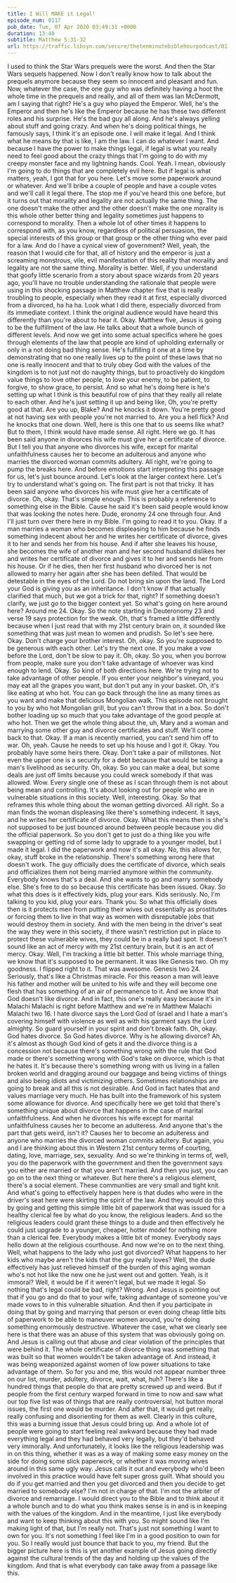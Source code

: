 ```yaml
---
title: I Will MAKE it Legal!
episode_num: 0117
pub_date: Tue, 07 Apr 2020 03:49:31 +0000
duration: 13:48
subtitle: Matthew 5:31-32
url: https://traffic.libsyn.com/secure/thetenminutebiblehourpodcast/0117_-_Final.mp3
---
```


 I used to think the Star Wars prequels were the worst. And then the Star Wars sequels happened. Now I don't really know how to talk about the prequels anymore because they seem so innocent and pleasant and fun. Now, whatever the case, the one guy who was definitely having a hoot the whole time in the prequels and really, and all of them was Ian McDermott, am I saying that right? He's a guy who played the Emperor. Well, he's the Emperor and then he's like the Emperor because he has these two different roles and his surprise. He's the bad guy all along. And he's always yelling about stuff and going crazy. And when he's doing political things, he famously says, I think it's an episode one. I will make it legal. And I think what he means by that is like, I am the law. I can do whatever I want. And because I have the power to make things legal, if legal is what you really need to feel good about the crazy things that I'm going to do with my creepy monster face and my lightning hands. Cool. Yeah. I mean, obviously I'm going to do things that are completely evil here. But if legal is what matters, yeah, I got that for you here. Let's move some paperwork around or whatever. And we'll bribe a couple of people and have a couple votes and we'll call it legal there. The stop me if you've heard this one before, but it turns out that morality and legality are not actually the same thing. The one doesn't make the other and the other doesn't make the one morality is this whole other better thing and legality sometimes just happens to correspond to morality. Then a whole lot of other times it happens to correspond with, as you know, regardless of political persuasion, the special interests of this group or that group or the other thing who ever paid for a law. And do I have a cynical view of government? Well, yeah, the reason that I would cite for that, all of history and the emperor is just a screaming monstrous, vile, evil manifestation of this reality that morality and legality are not the same thing. Morality is better. Well, if you understand that goofy little scenario from a story about space wizards from 20 years ago, you'll have no trouble understanding the rationale that people were using in this shocking passage in Matthew chapter five that is really troubling to people, especially when they read it at first, especially divorced from a divorced, ha ha ha. Look what I did there, especially divorced from its immediate context. I think the original audience would have heard this differently than you're about to hear it. Okay. Matthew five, Jesus is going to be the fulfillment of the law. He talks about that a whole bunch of different levels. And now we get into some actual specifics where he goes through elements of the law that people are kind of upholding externally or only in a not doing bad thing sense. He's fulfilling it one at a time by demonstrating that no one really lives up to the point of these laws that no one is really innocent and that to truly obey God with the values of the kingdom is to not just not do naughty things, but to proactively do kingdom value things to love other people, to love your enemy, to be patient, to forgive, to show grace, to persist. And so what he's doing here is he's setting up what I think is this beautiful row of pins that they really all relate to each other. And he's just setting it up and being like, Oh, you're pretty good at that. Are you up, Blake? And he knocks it down. You're pretty good at not having sex with people you're not married to. Are you a hell flick? And he knocks that one down. Well, here is this one that to us seems like what? But to them, I think would have made sense. All right. Here we go. It has been said anyone in divorces his wife must give her a certificate of divorce. But I tell you that anyone who divorces his wife, except for marital unfaithfulness causes her to become an adulterous and anyone who marries the divorced woman commits adultery. All right, we're going to pump the breaks here. And before emotions start interpreting this passage for us, let's just bounce around. Let's look at the larger context here. Let's try to understand what's going on. The first part is not that tricky. It has been said anyone who divorces his wife must give her a certificate of divorce. Oh, okay. That's simple enough. This is probably a reference to something else in the Bible. Cause he said it's been said people would know that was looking the notes here. Dude, eronomy 24 one through four. And I'll just turn over there here in my Bible. I'm going to read it to you. Okay. If a man marries a woman who becomes displeasing to him because he finds something indecent about her and he writes her certificate of divorce, gives it to her and sends her from his house. And if after she leaves his house, she becomes the wife of another man and her second husband dislikes her and writes her certificate of divorce and gives it to her and sends her from his house. Or if he dies, then her first husband who divorced her is not allowed to marry her again after she has been defiled. That would be detestable in the eyes of the Lord. Do not bring sin upon the land. The Lord your God is giving you as an inheritance. I don't know if that actually clarified that much, but we got a trick for that, right? If something doesn't clarify, we just go to the bigger context yet. So what's going on here around here? Around me 24. Okay. So the note starting in Deuteronomy 23 and verse 19 says protection for the weak. Oh, that's framed a little differently because when I just read that with my 21st century brain on, it sounded like something that was just mean to women and prudish. So let's see here. Okay. Don't charge your brother interest. Oh, okay. So you're supposed to be generous with each other. Let's try the next one. If you make a vow before the Lord, don't be slow to pay it. Oh, okay. So you, when you borrow from people, make sure you don't take advantage of whoever was kind enough to lend. Okay. So kind of both directions here. We're trying not to take advantage of other people. If you enter your neighbor's vineyard, you may eat all the grapes you want, but don't put any in your basket. Oh, it's like eating at who hot. You can go back through the line as many times as you want and make that delicious Mongolian walk. This episode not brought to you by who hot Mongolian grill, but you can't throw that in a box. So don't bother loading up so much that you take advantage of the good people at who hot. Then we get the whole thing about the, uh, Mary and a woman and marrying some other guy and divorce certificates and stuff. We'll come back to that. Okay. If a man is recently married, you can't send him off to war. Oh, yeah. Cause he needs to set up his house and I got it. Okay. You probably have some heirs there. Okay. Don't take a pair of millstones. Not even the upper one is a security for a debt because that would be taking a man's livelihood as security. Oh, okay. So you can make a deal, but some deals are just off limits because you could wreck somebody if that was allowed. Wow. Every single one of these as I scan through them is not about being mean and controlling. It's about looking out for people who are in vulnerable situations in this society. Well, interesting. Okay. So that reframes this whole thing about the woman getting divorced. All right. So a man finds the woman displeasing like there's something indecent. It says, and he writes her certificate of divorce. Okay. What this means then is she's not supposed to be just bounced around between people because you did the official paperwork. So you don't get to just do a thing like you wife swapping or getting rid of some lady to upgrade to a younger model, but I made it legal. I did the paperwork and now it's all okay. No, this allows for, okay, stuff broke in the relationship. There's something wrong here that doesn't work. The guy officially does the certificate of divorce, which seals and officializes them not being married anymore within the community. Everybody knows that's a deal. And she wants to go and marry somebody else. She's free to do so because this certificate has been issued. Okay. So what this does is it effectively kids, plug your ears. Kids seriously. No, I'm talking to you kid, plug your ears. Thank you. So what this officially does then is it protects men from putting their wives out essentially as prostitutes or forcing them to live in that way as women with disreputable jobs that would destroy them in society. And with the men being in the driver's seat the way they were in this society, if there wasn't restriction put in place to protect these vulnerable wives, they could be in a really bad spot. It doesn't sound like an act of mercy with my 21st century brain, but it is an act of mercy. Okay. Well, I'm tracking a little bit better. This whole marriage thing, we know that it's supposed to be permanent. It was like Genesis two. Oh my goodness. I flipped right to it. That was awesome. Genesis two 24. Seriously, that's like a Christmas miracle. For this reason a man will leave his father and mother will be united to his wife and they will become one flesh that has something of an air of permanence to it. And we know that God doesn't like divorce. And in fact, this one's really easy because it's in Malachi Malachi is right before Matthew and we're in Matthew Malachi Malachi two 16. I hate divorce says the Lord God of Israel and I hate a man's covering himself with violence as well as with his garment says the Lord almighty. So guard yourself in your spirit and don't break faith. Oh, okay. God hates divorce. So God hates divorce. Why is he allowing divorce? Ah, it's almost as though God kind of gets it and the divorce thing is a concession not because there's something wrong with the rule that God made or there's something wrong with God's take on divorce, which is that he hates it. It's because there's something wrong with us living in a fallen broken world and dragging around our baggage and being victims of things and also being idiots and victimizing others. Sometimes relationships are going to break and all this is not desirable. And God in fact hates that and values marriage very much. He has built into the framework of his system some allowance for divorce. And specifically here we get told that there's something unique about divorce that happens in the case of marital unfaithfulness. And when he divorces his wife except for marital unfaithfulness causes her to become an adulteress. And anyone that's the part that gets weird, isn't it? Causes her to become an adulteress and anyone who marries the divorced woman commits adultery. But again, you and I are thinking about this in Western 21st century terms of courting, dating, love, marriage, sex, sexuality. And so we're thinking in terms of, well, you do the paperwork with the government and then the government says you either are married or that you aren't married. And then you just, you can go on to the next thing or whatever. But here there's a religious element, there's a social element. These communities are very small and tight knit. And what's going to effectively happen here is that dudes who were in the driver's seat here were skirting the spirit of the law. And they would do this by going and getting this simple little bit of paperwork that was issued for a healthy clerical fee by what do you know, the religious leaders. And so the religious leaders could grant these things to a dude and then effectively he could just upgrade to a younger, cheaper, hotter model for nothing more than a clerical fee. Everybody makes a little bit of money. Everybody says hello down at the religious courthouse. And now we're on to the next thing. Well, what happens to the lady who just got divorced? What happens to her kids who maybe aren't the kids that the guy really loves? Well, the dude effectively has just relieved himself of the burden of this aging woman who's not hot like the new one he just went out and gotten. Yeah, is it immoral? Well, it would be if it weren't legal, but we made it legal. So nothing that's legal could be bad, right? Wrong. And Jesus is pointing out that if you go and do that to your wife, taking advantage of someone you've made vows to in this vulnerable situation. And then if you participate in doing that by going and marrying that person or even doing cheap little bits of paperwork to be able to maneuver women around, you're doing something enormously destructive. Whatever the case, what we clearly see here is that there was an abuse of this system that was obviously going on. And Jesus is calling out that abuse and clear violation of the principles that were behind it. The whole certificate of divorce thing was something that was built so that women wouldn't be taken advantage of. And instead, it was being weaponized against women of low power situations to take advantage of them. So for you and me, this would not appear number three on our list, murder, adultery, divorce, wait, what, huh? There's like a hundred things that people do that are pretty screwed up and weird. But if people from the first century warped forward in time to now and saw what our top five list was of things that are really controversial, hot button moral issues, the first one would be murder. And after that, it would get really, really confusing and disorienting for them as well. Clearly in this culture, this was a burning issue that Jesus could bring up. And a whole lot of people were going to start feeling real awkward because they had made everything legal and they had behaved very legally, but they'd behaved very immorally. And unfortunately, it looks like the religious leadership was in on this thing, whether it was as a way of making some easy money on the side for doing some slick paperwork, or whether it was moving wives around in this same ugly way. Jesus calls it out and everybody who'd been involved in this practice would have felt super gross guilt. What should you do if you get married and then you get divorced and then you decide to get married to somebody else? I'm not in charge of that. I'm not the arbiter of divorce and remarriage. I would direct you to the Bible and to think about it a whole bunch and to do what you think makes sense is in and is in keeping with the values of the kingdom. And in the meantime, I just like everybody and want to keep thinking about this with you. So might sound like I'm making light of that, but I'm really not. That's just not something I want to own for you. It's not something I feel like I'm in a good position to own for you. So I really would just bounce that back to you, my friend. But the bigger picture here is this is yet another example of Jesus going directly against the cultural trends of the day and holding up the values of the kingdom. And that is what everybody can take away from a passage like this.